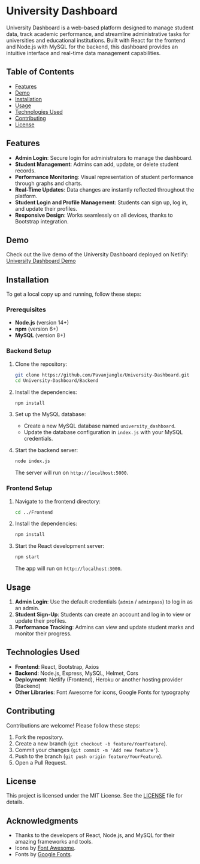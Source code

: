 # University Dashboard

University Dashboard is a web-based platform designed to manage student data, track academic performance, and streamline administrative tasks for universities and educational institutions. Built with React for the frontend and Node.js with MySQL for the backend, this dashboard provides an intuitive interface and real-time data management capabilities.

## Table of Contents

- [Features](#features)
- [Demo](#demo)
- [Installation](#installation)
- [Usage](#usage)
- [Technologies Used](#technologies-used)
- [Contributing](#contributing)
- [License](#license)

## Features

- **Admin Login**: Secure login for administrators to manage the dashboard.
- **Student Management**: Admins can add, update, or delete student records.
- **Performance Monitoring**: Visual representation of student performance through graphs and charts.
- **Real-Time Updates**: Data changes are instantly reflected throughout the platform.
- **Student Login and Profile Management**: Students can sign up, log in, and update their profiles.
- **Responsive Design**: Works seamlessly on all devices, thanks to Bootstrap integration.

## Demo

Check out the live demo of the University Dashboard deployed on Netlify: [University Dashboard Demo](https://university-dashb.netlify.app/)

## Installation

To get a local copy up and running, follow these steps:

### Prerequisites

- **Node.js** (version 14+)
- **npm** (version 6+)
- **MySQL** (version 8+)

### Backend Setup

1. Clone the repository:
    ```bash
    git clone https://github.com/Pavanjangle/University-Dashboard.git
    cd University-Dashboard/Backend
    ```

2. Install the dependencies:
    ```bash
    npm install
    ```

3. Set up the MySQL database:
   - Create a new MySQL database named `university_dashboard`.
   - Update the database configuration in `index.js` with your MySQL credentials.

4. Start the backend server:
    ```bash
    node index.js
    ```
   The server will run on `http://localhost:5000`.

### Frontend Setup

1. Navigate to the frontend directory:
    ```bash
    cd ../Frontend
    ```

2. Install the dependencies:
    ```bash
    npm install
    ```

3. Start the React development server:
    ```bash
    npm start
    ```
   The app will run on `http://localhost:3000`.

## Usage

1. **Admin Login**: Use the default credentials (`admin` / `adminpass`) to log in as an admin.
2. **Student Sign-Up**: Students can create an account and log in to view or update their profiles.
3. **Performance Tracking**: Admins can view and update student marks and monitor their progress.

## Technologies Used

- **Frontend**: React, Bootstrap, Axios
- **Backend**: Node.js, Express, MySQL, Helmet, Cors
- **Deployment**: Netlify (Frontend), Heroku or another hosting provider (Backend)
- **Other Libraries**: Font Awesome for icons, Google Fonts for typography

## Contributing

Contributions are welcome! Please follow these steps:

1. Fork the repository.
2. Create a new branch (`git checkout -b feature/YourFeature`).
3. Commit your changes (`git commit -m 'Add new feature'`).
4. Push to the branch (`git push origin feature/YourFeature`).
5. Open a Pull Request.

## License

This project is licensed under the MIT License. See the [LICENSE](LICENSE) file for details.

## Acknowledgments

- Thanks to the developers of React, Node.js, and MySQL for their amazing frameworks and tools.
- Icons by [Font Awesome](https://fontawesome.com/).
- Fonts by [Google Fonts](https://fonts.google.com/).

